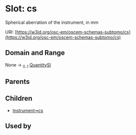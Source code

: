 
# Slot: cs

Spherical aberration of the instrument, in mm

URI: [https://w3id.org/osc-em/oscem-schemas-subtomo/cs](https://w3id.org/osc-em/oscem-schemas-subtomo/cs)


## Domain and Range

None &#8594;  <sub>0..1</sub> [QuantitySI](QuantitySI.md)

## Parents


## Children

 *  [Instrument➞cs](Instrument_cs.md)

## Used by

